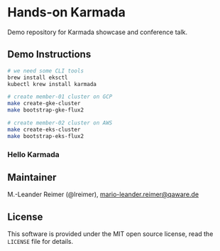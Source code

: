 # Hands-on Karmada

Demo repository for Karmada showcase and conference talk.

## Demo Instructions

```bash
# we need some CLI tools
brew install eksctl
kubectl krew install karmada

# create member-01 cluster on GCP
make create-gke-cluster
make bootstrap-gke-flux2

# create member-02 cluster on AWS
make create-eks-cluster
make bootstrap-eks-flux2
```

### Hello Karmada



## Maintainer

M.-Leander Reimer (@lreimer), <mario-leander.reimer@qaware.de>

## License

This software is provided under the MIT open source license, read the `LICENSE`
file for details.

